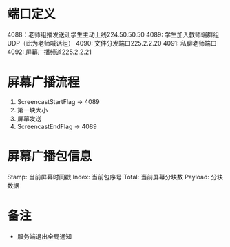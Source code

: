 # 端口定义
4088：老师组播发送让学生主动上线224.50.50.50
4089: 学生加入教师端群组UDP（此为老师喊话组）
4090: 文件分发端口225.2.2.20
4091: 私聊老师端口
4092: 屏幕广播频道225.2.2.21


# 屏幕广播流程
1. ScreencastStartFlag -> 4089
2. 第一块大小
3. 屏幕发送
4. ScreencastEndFlag -> 4089

# 屏幕广播包信息
Stamp: 当前屏幕时间戳
Index: 当前包序号
Total: 当前屏幕分块数
Payload: 分块数据

# 备注
* 服务端退出全局通知